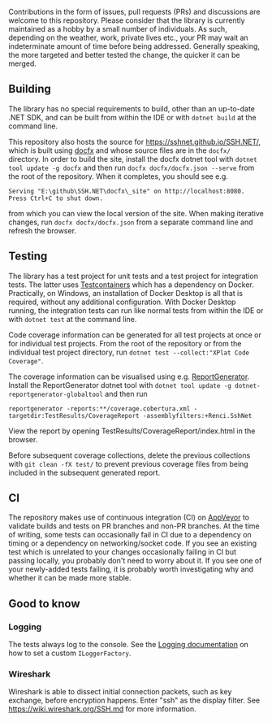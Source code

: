 Contributions in the form of issues, pull requests (PRs) and discussions are welcome to this repository. Please consider that the library is currently maintained as a hobby by a small number of individuals. As such, depending on the weather, work, private lives etc., your PR may wait an indeterminate amount of time before being addressed. Generally speaking, the more targeted and better tested the change, the quicker it can be merged.

## Building

The library has no special requirements to build, other than an up-to-date .NET SDK, and can be built from within the IDE or with `dotnet build` at the command line.

This repository also hosts the source for https://sshnet.github.io/SSH.NET/, which is built using [docfx](https://dotnet.github.io/docfx/index.html) and whose source files are in the `docfx/` directory. In order to build the site, install the docfx dotnet tool with `dotnet tool update -g docfx` and then run `docfx docfx/docfx.json --serve` from the root of the repository. When it completes, you should see e.g.

```
Serving "E:\github\SSH.NET\docfx\_site" on http://localhost:8080. Press Ctrl+C to shut down.
```

from which you can view the local version of the site. When making iterative changes, run `docfx docfx/docfx.json` from a separate command line and refresh the browser.

## Testing

The library has a test project for unit tests and a test project for integration tests. The latter uses [Testcontainers](https://dotnet.testcontainers.org/) which has a dependency on Docker. Practically, on Windows, an installation of Docker Desktop is all that is required, without any additional configuration. With Docker Desktop running, the integration tests can run like normal tests from within the IDE or with `dotnet test` at the command line.

Code coverage information can be generated for all test projects at once or for individual test projects. From the root of the repository or from the individual test project directory, run `dotnet test --collect:"XPlat Code Coverage"`.

The coverage information can be visualised using e.g. [ReportGenerator](https://reportgenerator.io/). Install the ReportGenerator dotnet tool with `dotnet tool update -g dotnet-reportgenerator-globaltool` and then run

```
reportgenerator -reports:**/coverage.cobertura.xml -targetdir:TestResults/CoverageReport -assemblyfilters:+Renci.SshNet
```

View the report by opening TestResults/CoverageReport/index.html in the browser.

Before subsequent coverage collections, delete the previous collections with `git clean -fX test/` to prevent previous coverage files from being included in the subsequent generated report.

## CI

The repository makes use of continuous integration (CI) on [AppVeyor](https://ci.appveyor.com/project/drieseng/ssh-net/history) to validate builds and tests on PR branches and non-PR branches. At the time of writing, some tests can occasionally fail in CI due to a dependency on timing or a dependency on networking/socket code. If you see an existing test which is unrelated to your changes occasionally failing in CI but passing locally, you probably don't need to worry about it. If you see one of your newly-added tests failing, it is probably worth investigating why and whether it can be made more stable.

## Good to know

### Logging

The tests always log to the console. See the [Logging documentation](https://sshnet.github.io/SSH.NET/logging.html) on how to set a custom `ILoggerFactory`.

### Wireshark

Wireshark is able to dissect initial connection packets, such as key exchange, before encryption happens. Enter "ssh" as the display filter. See https://wiki.wireshark.org/SSH.md for more information.
